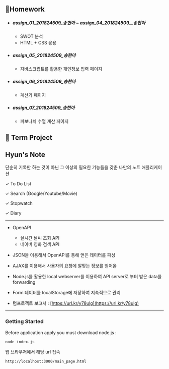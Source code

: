 
## :bookmark:Homework

- ##### assign_01_201824509_송현아  ~ assign_04_201824509__송현아 

  - SWOT 분석
  - HTML + CSS 응용

- ##### assign_05_201824509_송현아

  - 자바스크립트를 활용한 개인정보 입력 페이지

- ##### assign_06_201824509_송현아

  - 계산기 페이지

- ##### assign_07_201824509_송현아

  - 피보나치 수열 계산 페이지

## :bookmark: Term Project​

## Hyun's Note

단순히 기록만 하는 것이 아닌 그 이상의 필요한 기능들을 갖춘 나만의 노트 애플리케이션

✓  To Do List

✓  Search (Google/Youtube/Movie)

✓  Stopwatch

✓  Diary

<hr>

- OpenAPI
  - 실시간 날씨 조회 API
  - 네이버 영화 검색 API
- JSON을 이용해서 OpenAPI를 통해 얻은 데이터를 파싱
- AJAX를 이용해서 사용자의 요청에 알맞는 정보를 얻어옴
- Node.js를 활용한 local webserver를 이용하여 API server로 부터 받은 data를 forwarding
  
- Form 데이터를 localStorage에 저장하여 지속적으로 관리

- 텀프로젝트 보고서 : [https://url.kr/y78ulg](https://url.kr/y78ulg)

<hr>

### Getting Started

Before application apply you must download node.js :

```
node index.js
```

웹 브라우저에서 해당 url 접속

```
http://localhost:3000/main_page.html
```

